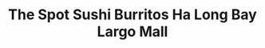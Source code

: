 ---
layout: place
title: "The Spot Sushi Burritos Ha Long Bay Largo Mall"
permalink: /florida/largo/the-spot-sushi-burritos-ha-long-bay-largo-mall.html
stateAbbr: FL
stateName: Florida
cityName: Largo
place_id: ChIJo-n_xlv6wogR6WkNjKuAHF8
photos:
  - name: >-
      places/ChIJo-n_xlv6wogR6WkNjKuAHF8/photos/AeeoHcLVH_a-SnH77ZrmroIHVM6-RATm6_LR2Ok1ur9G60i_B6sK1Girkz3GnqY8fIpne7jEdyrvGz-Q2axPfWmQwAB_t-vOVReeO4TzGKZo1x7F7aGITqKk1OIMqltOoy_1HKW-ri279ohxW8i3XASm3Gx_PEhfVuY7we3WHhxVACO-j5wSpuHwbqVk7D-18oYTohJwbnFu2Rkw6Qaigh07hTcBhMJDUzX7GJeLMx_wbs1gW2eSvo-TRwk_Fo7uK9MKPzyEgawZN62CJGRD2ILrG92U4fVxwhn-KIlghQ8v9DZI8CsxbZnKSbOgXuKGZRtx4EJ8xRIUITnRf66p9fwCLT3uPcFrly13JJ4eFkNn5WAHM6CikhPCXJc0XYWN21jnoPyL9NCxjJ1iyJrDXOwfTWbhrhvYsdIDUh6lDUVokw20tpkw
    widthPx: 4000
    heightPx: 3000
    authorAttributions:
      - displayName: Hanh Phuc
        uri: https://maps.google.com/maps/contrib/103659021332161591611
        photoUri: >-
          https://lh3.googleusercontent.com/a/ACg8ocLl9uh8qwyPdLil7xij-aO_TKz3h4Zqs-fkzUQCB_LTxPAxGi8=s100-p-k-no-mo
    flagContentUri: >-
      https://www.google.com/local/imagery/report/?cb_client=maps_api_places.places_api&image_key=!1e10!2sCIHM0ogKEICAgIDu8vre4QE&hl=en-US
    googleMapsUri: >-
      https://www.google.com/maps/place//data=!3m4!1e2!3m2!1sCIHM0ogKEICAgIDu8vre4QE!2e10!4m2!3m1!1s0x88c2fa5bc6ffe9a3:0x5f1c80ab8c0d69e9
  - name: >-
      places/ChIJo-n_xlv6wogR6WkNjKuAHF8/photos/AeeoHcK3OddIdBIHw5mZdM3H8_63vJdw6jhWPERDj3IsETpXD8oypWrLqCDs3arDmP2sa14Llm9xTTpMxfJCGgSG6K_DQkmcZbSuIwu9S_wTAcR3IgwSV1kpK99nww9Fj85aYdk-NqnVjHx-DczB-Igrm8F5PIPac9yPwIaXD3Az3ujV3DgdraCIGXpEtlnuC4R4yaTOkyWUudTRsLr3VQMv1R0WuKe4qOMDVFooTWEiDEhdWN9HexnhpwoD-QPAdxX8EdncoMZKuXKnE0At_bH05Uc05ESitcdGwjQIiXGPXsjjEw
    widthPx: 2880
    heightPx: 2304
    authorAttributions:
      - displayName: The Spot Sushi Burritos Ha Long Bay Largo Mall
        uri: https://maps.google.com/maps/contrib/115018377498979886389
        photoUri: >-
          https://lh3.googleusercontent.com/a-/ALV-UjWwaG6hMbxhRZRfsbuQte6yknZszJJi70wu9D2_mY5J8EAEaFo=s100-p-k-no-mo
    flagContentUri: >-
      https://www.google.com/local/imagery/report/?cb_client=maps_api_places.places_api&image_key=!1e10!2sAF1QipNkskmH235mL2cPiW03p6CzRt69ik-emFApUVcN&hl=en-US
    googleMapsUri: >-
      https://www.google.com/maps/place//data=!3m4!1e2!3m2!1sAF1QipNkskmH235mL2cPiW03p6CzRt69ik-emFApUVcN!2e10!4m2!3m1!1s0x88c2fa5bc6ffe9a3:0x5f1c80ab8c0d69e9
  - name: >-
      places/ChIJo-n_xlv6wogR6WkNjKuAHF8/photos/AeeoHcL7haV9i-d2emuGR5-JQLA_BBHDOkZDM7C4o0dxpai-i3p48Wn0c3HA16zc9wbwxPMHwqzLvJ7H80otOxya06z-u8oWtBRJJkZseSBeCzhNB--E0noK0uEBY0OrkVdKslkb_M2X0VVAuQ88-9BGYNn1AsDDF-IseSm_y9z_WrBenqe2WbsRdhlp9ZFZscrh5t3uRMv20FYlzUEmU659NEGP1AFFt_SKR3uGfcututzMIFkHLicq7F5eu7CeTrOuk3mZTUQ-qRAcxwPEGLcGfytyG9OBQmiJZyFKtORRKls77w
    widthPx: 2880
    heightPx: 2304
    authorAttributions:
      - displayName: The Spot Sushi Burritos Ha Long Bay Largo Mall
        uri: https://maps.google.com/maps/contrib/115018377498979886389
        photoUri: >-
          https://lh3.googleusercontent.com/a-/ALV-UjWwaG6hMbxhRZRfsbuQte6yknZszJJi70wu9D2_mY5J8EAEaFo=s100-p-k-no-mo
    flagContentUri: >-
      https://www.google.com/local/imagery/report/?cb_client=maps_api_places.places_api&image_key=!1e10!2sAF1QipOuoNsVD_OkT283SVdqlOWCKBy2IKPD8ZNXfA6w&hl=en-US
    googleMapsUri: >-
      https://www.google.com/maps/place//data=!3m4!1e2!3m2!1sAF1QipOuoNsVD_OkT283SVdqlOWCKBy2IKPD8ZNXfA6w!2e10!4m2!3m1!1s0x88c2fa5bc6ffe9a3:0x5f1c80ab8c0d69e9
  - name: >-
      places/ChIJo-n_xlv6wogR6WkNjKuAHF8/photos/AeeoHcK63hkzjxxDlTRTzmDeeXgRD-aAWbR5WH8g0UlM4IHTINvw53OVFTHBcvyr_gClbP18H4K3kzcG6EgFHFc51EYYUibThp4F7016hnagcrtSYXKJwAMyFYkiX3XvL3pPPYjxn6Hg0KT1CQKvlrD5NuzrMHQxlnzMK72DH5sNOmrxT_uuaQgBaOlTLAxRdIiGDAU6ISS4_6_pppv1houX6iikXrkjs36Yx1Ay0MEjaATg5GCIa04DydN-iOeBLZDGOjOM8Ht0BZEjul8JyWNDjDfdI5GXzV5HolrrnvW9GGL67w-hFGbSggTSPguDGStBaz4-LVl60-IVeuygeFfgN57psfPkvemRZZ22ALsJnOuSTQ_7xoupOi38aGB2uDg9jWW17yOaI-_w6NLmXlJShRTEKj2zUwcfNxLvuAii31u5iG-2
    widthPx: 3024
    heightPx: 4032
    authorAttributions:
      - displayName: sravani puttoju
        uri: https://maps.google.com/maps/contrib/117443476775457148895
        photoUri: >-
          https://lh3.googleusercontent.com/a-/ALV-UjXtq4QIp8mBrkLggIFz1yixSTzJwyACUlExsT8O0ZmitHiK66lf=s100-p-k-no-mo
    flagContentUri: >-
      https://www.google.com/local/imagery/report/?cb_client=maps_api_places.places_api&image_key=!1e10!2sCIHM0ogKEICAgICL8tSc6wE&hl=en-US
    googleMapsUri: >-
      https://www.google.com/maps/place//data=!3m4!1e2!3m2!1sCIHM0ogKEICAgICL8tSc6wE!2e10!4m2!3m1!1s0x88c2fa5bc6ffe9a3:0x5f1c80ab8c0d69e9
  - name: >-
      places/ChIJo-n_xlv6wogR6WkNjKuAHF8/photos/AeeoHcKafCXmKi4IZP83n7Cn3CVaM_IkG0URB_MWf4zEVDsEGWDzfW3Te21mAeC5k1XObwHLzfucvmJNwSLsWU44xoU7A9Kx6KNccYx3LdiYV-OqJrQ79JY2M-veX3-wOqtTvOgnTEtvFBFguMxwhUeg6qm0UZG2EkyaM1pwv07a6BwFCwe37ZOkmtj0iMAHQ8HEieGUTFrD_wOkZPGrsEmRbWpvkpj29hzc-1d5gn4uBNuVQGAENwXI8aHZrk_wz0DFo8V8o116vr_XoFILfsZutGBQOxouTNeKvlTJpYA5f2z17w
    widthPx: 4032
    heightPx: 3024
    authorAttributions:
      - displayName: The Spot Sushi Burritos Ha Long Bay Largo Mall
        uri: https://maps.google.com/maps/contrib/115018377498979886389
        photoUri: >-
          https://lh3.googleusercontent.com/a-/ALV-UjWwaG6hMbxhRZRfsbuQte6yknZszJJi70wu9D2_mY5J8EAEaFo=s100-p-k-no-mo
    flagContentUri: >-
      https://www.google.com/local/imagery/report/?cb_client=maps_api_places.places_api&image_key=!1e10!2sAF1QipNoQZ5ob-4pg5rCYtGKayK2wFkdm2Jfqm_qeJ-d&hl=en-US
    googleMapsUri: >-
      https://www.google.com/maps/place//data=!3m4!1e2!3m2!1sAF1QipNoQZ5ob-4pg5rCYtGKayK2wFkdm2Jfqm_qeJ-d!2e10!4m2!3m1!1s0x88c2fa5bc6ffe9a3:0x5f1c80ab8c0d69e9
  - name: >-
      places/ChIJo-n_xlv6wogR6WkNjKuAHF8/photos/AeeoHcJLkiXEmeIrZ4BhXmI4fH8ykQZZuTE4zbYsXeGGnLjUAyNzO7H3UoC0xtwjF86NGO2x4Wle12O4DOdjCAldYi5CEOCE2pochusIgVxbU6eUG1ygf8gDdumiWDYtmF9GVh6SD6doQA7Q75ZKr3OQRevnqHLcDUFGe9hfji4RBg5zTJkGhJih1XZzHpMALVUaS4bS2-BCJ_Y7v-KETZQ3K-7aMbPaMNrA9y3TePh_CocZuRUH3iwxeAjQ_QR-3aXMrsAPg-6TdfHW8xi6qYaWidwa1zB3yNGBeVnsTuN8wV2CTGVZ5vaHwl9mZY9ZzH9QyCZsQFRRpdoa0P3lKu8d1Uey4HPFHQVEibJvdxqIN5Puue5aWXQTJsAoZtSgcBui1gwwb9dzGootZyOM_DPR1t6BLB1-0GIyqZCXQtofT_G58KZX
    widthPx: 3024
    heightPx: 4032
    authorAttributions:
      - displayName: Collin Nguyen
        uri: https://maps.google.com/maps/contrib/110604927664837418338
        photoUri: >-
          https://lh3.googleusercontent.com/a-/ALV-UjV9TWXg6nbni-CEGm5SOj-Jqh9jZ3wuLKWc2Z4fsC8n1Vv1LWUx=s100-p-k-no-mo
    flagContentUri: >-
      https://www.google.com/local/imagery/report/?cb_client=maps_api_places.places_api&image_key=!1e10!2sCIHM0ogKEICAgICp_oyJnAE&hl=en-US
    googleMapsUri: >-
      https://www.google.com/maps/place//data=!3m4!1e2!3m2!1sCIHM0ogKEICAgICp_oyJnAE!2e10!4m2!3m1!1s0x88c2fa5bc6ffe9a3:0x5f1c80ab8c0d69e9
  - name: >-
      places/ChIJo-n_xlv6wogR6WkNjKuAHF8/photos/AeeoHcJMURhacfPmZcKsC303d94Z6WLccqxljsybfrVFMnJgLdXEXTc8MEHbOXcBP_vcdoX2HAGqwE_VuNEIoeAPWy0bvCdfazNEWSxBEAE1x4PwtCLLl7VXv2wrLPeMx6ZfdznrFvt5j7VEkzPqQI-5H5DVExcI5X-la2xvXh0gc5trzakH96rMeC5tjjOt0rWdBNY7RpopGeJFUSI5CgCrJ8Njw_F8YNXBfKal-oLyy79Bi2vFOkyGO4tzeSjQGKwSDgF7IpVOzx4YyxG0Sxbl3Zt0G1ymoYFGYfPUfopzPbNogw
    widthPx: 3200
    heightPx: 4800
    authorAttributions:
      - displayName: The Spot Sushi Burritos Ha Long Bay Largo Mall
        uri: https://maps.google.com/maps/contrib/115018377498979886389
        photoUri: >-
          https://lh3.googleusercontent.com/a-/ALV-UjWwaG6hMbxhRZRfsbuQte6yknZszJJi70wu9D2_mY5J8EAEaFo=s100-p-k-no-mo
    flagContentUri: >-
      https://www.google.com/local/imagery/report/?cb_client=maps_api_places.places_api&image_key=!1e10!2sAF1QipOt5hSxtZ5Fr9qnTd9E6GbiWhYgISocNXQBeFVg&hl=en-US
    googleMapsUri: >-
      https://www.google.com/maps/place//data=!3m4!1e2!3m2!1sAF1QipOt5hSxtZ5Fr9qnTd9E6GbiWhYgISocNXQBeFVg!2e10!4m2!3m1!1s0x88c2fa5bc6ffe9a3:0x5f1c80ab8c0d69e9
  - name: >-
      places/ChIJo-n_xlv6wogR6WkNjKuAHF8/photos/AeeoHcKiqOz70mzzXK6_6_pRKphUiaYKIYhKTmRRWk9CH7s57prkD_eRLGacYoCmNsMnkoVV6Tg7UHBSgsasS85cD6aW5trYTIql8PiuLCP5-NT_-Yhmin-6KJJXmtTPIxe51HDn0mjocf-d_k-rpG8CVSdcLkM1CTUQ91cbWvaKZINdFVupZPTzmdoTqDf4qXIBzbEP5wYc5FjlgO-EvKz8-G-max6hxBFIuipBuDZqeJwHX9ZvS62YSFIQ6QNmSK6XS4qo6y0ialON9ggorV9PBb1j7hUX8hRk0KhpGTe0Qy5XJqmzE4AHH3c37FeljdZ52Rx4hdF-_a2LhXL1usz3JE8E_d79OvnmMrjtx2_Z9VDuWBJVMZ21vG8BQHRdq5R-eYofXIks7ufb7XaVQfFMVvFzOAWBZF-2nkJLDwmxjv9Hug
    widthPx: 4000
    heightPx: 3000
    authorAttributions:
      - displayName: Nick La Fond
        uri: https://maps.google.com/maps/contrib/111155903569780659932
        photoUri: >-
          https://lh3.googleusercontent.com/a-/ALV-UjXiC4bS_QfOlV6U0fgTMrdSqHGOxCTXB0ez5hOE76VqzHK6YynM=s100-p-k-no-mo
    flagContentUri: >-
      https://www.google.com/local/imagery/report/?cb_client=maps_api_places.places_api&image_key=!1e10!2sCIHM0ogKEICAgIDrxPS_MQ&hl=en-US
    googleMapsUri: >-
      https://www.google.com/maps/place//data=!3m4!1e2!3m2!1sCIHM0ogKEICAgIDrxPS_MQ!2e10!4m2!3m1!1s0x88c2fa5bc6ffe9a3:0x5f1c80ab8c0d69e9
  - name: >-
      places/ChIJo-n_xlv6wogR6WkNjKuAHF8/photos/AeeoHcKXANPx57vhAvIXx4dx-t_po2JAHchb1Umvu2ItbbQOxd5BW1I-vS36H6xSCNE31HzstDYGiIGZAQP75oniWgZng_acscjXk_yu1_9UWVLuYCp3gJLTa0kG8MfMgEFlxtvpn93wTjJXDsSwksLYflydVoRWNeO1uPxdMyJpz-Pn3UnKL1OQgx8-iI22hTaci3oGdsWMEMZlE3TEnhmUzb_GWH1r1iZ87OwjlPBdXHSbGzs1wmz0L5CdRA9R806VShR1aMQ9Gmg1_PyHIyA2MQyT-7MxonVi6B4C68FbfwVlqOdGpis0tDN0B4_bsWBsKeavU5MaK-ldRUXQ1li4aIA6h-T4Jz3XdjogC9wCKmzyIVQwaOMUjJ3m-cDbzLIrcLQvzxCqiDVEWHsrAnq8GaEUTaZpvLgPHL1E415SXgY
    widthPx: 3600
    heightPx: 4800
    authorAttributions:
      - displayName: Lena Duque
        uri: https://maps.google.com/maps/contrib/102685051257504947808
        photoUri: >-
          https://lh3.googleusercontent.com/a-/ALV-UjWBWdxCxe6WFTYmXmKu_NisxF_NWGpGdw26TRyk5JR0tXvjcnzr=s100-p-k-no-mo
    flagContentUri: >-
      https://www.google.com/local/imagery/report/?cb_client=maps_api_places.places_api&image_key=!1e10!2sCIHM0ogKEICAgIDrp5X-Gw&hl=en-US
    googleMapsUri: >-
      https://www.google.com/maps/place//data=!3m4!1e2!3m2!1sCIHM0ogKEICAgIDrp5X-Gw!2e10!4m2!3m1!1s0x88c2fa5bc6ffe9a3:0x5f1c80ab8c0d69e9
  - name: >-
      places/ChIJo-n_xlv6wogR6WkNjKuAHF8/photos/AeeoHcJ8VqQpfnHMDtZGzl_usQL01GqyMYQtbZlIFGc-wPMAN6fLRxijGGBBmNAYdagA9B_I97WXagQ8hobJnYQ7AlWHBDJMXRT9eAb1Dkgb0jNbGVlqCJbHo48DAOFBsPv4vje_2ekrY20s3oSe_AIrs3zJFVztdfiNPPA65MkR5IWDj2R2_9mmIJdIf3OtI9AVONc3RUyuIyIXiD5YIFddiQZWXfuCUNq6MlWOv6ASZBlkNRB1bG1Y5-zGMF-Pvsd455_j0gr152oe-hNA9eZzgpxzMChck25SsfLarQEhYJFJOM-4IxJXiEmPNUk1-MLwzPGrxFAHbbVtiCagHHPQfyHm774SWq11RqdMQHSsksdPJQ2MIMOSX9pUjW4clSnGTDSZdrCC-WmIKFYH3hf4niNOdxCu8Pj76yJp7sakipM
    widthPx: 4032
    heightPx: 3024
    authorAttributions:
      - displayName: Garry Donnelly
        uri: https://maps.google.com/maps/contrib/104559819684298657715
        photoUri: >-
          https://lh3.googleusercontent.com/a-/ALV-UjXLa_WnyM46e14on71faKGaB3lTP37M6OuJhk2-FhZtiYQYP0il=s100-p-k-no-mo
    flagContentUri: >-
      https://www.google.com/local/imagery/report/?cb_client=maps_api_places.places_api&image_key=!1e10!2sCIHM0ogKEICAgICz4O3tYw&hl=en-US
    googleMapsUri: >-
      https://www.google.com/maps/place//data=!3m4!1e2!3m2!1sCIHM0ogKEICAgICz4O3tYw!2e10!4m2!3m1!1s0x88c2fa5bc6ffe9a3:0x5f1c80ab8c0d69e9
address: '10500 Ulmerton Rd #288, Largo, FL 33771, USA'
street: '10500 Ulmerton Rd #288'
city: Largo
state: FL
zip: '33771'
country: USA
neighborhood: null
latitude: '27.892223'
longitude: '-82.784410'
accessibility_options:
  wheelchairAccessibleParking: true
  wheelchairAccessibleEntrance: true
  wheelchairAccessibleRestroom: true
  wheelchairAccessibleSeating: true
business_status: OPERATIONAL
name: The Spot Sushi Burritos Ha Long Bay Largo Mall
google_maps_links:
  directionsUri: >-
    https://www.google.com/maps/dir//''/data=!4m7!4m6!1m1!4e2!1m2!1m1!1s0x88c2fa5bc6ffe9a3:0x5f1c80ab8c0d69e9!3e0
  placeUri: https://maps.google.com/?cid=6853494207228504553
  writeAReviewUri: >-
    https://www.google.com/maps/place//data=!4m3!3m2!1s0x88c2fa5bc6ffe9a3:0x5f1c80ab8c0d69e9!12e1
  reviewsUri: >-
    https://www.google.com/maps/place//data=!4m4!3m3!1s0x88c2fa5bc6ffe9a3:0x5f1c80ab8c0d69e9!9m1!1b1
  photosUri: >-
    https://www.google.com/maps/place//data=!4m3!3m2!1s0x88c2fa5bc6ffe9a3:0x5f1c80ab8c0d69e9!10e5
primary_type: Sushi Restaurant
opening_hours:
  regular: null
  current: null
secondary_opening_hours:
  regular:
    weekdayDescriptions: null
    type: null
  current:
    weekdayDescriptions: null
    type: null
phone: (727) 253-4593
price_level: PRICE_LEVEL_MODERATE
price_range: $10 &ndash; $20
rating: '4.5'
rating_count: 1161
website: http://www.spotsushiburrito.com/
description: null
reviews: null
parking_options: null
payment_options: null
allow_dogs: null
curbside_pickup: null
delivery: null
dine_in: null
good_for_children: null
good_for_groups: null
good_for_sports: null
live_music: null
menu_for_children: null
outdoor_seating: null
reservable: null
restroom: null
serves_beer: null
serves_breakfast: null
serves_brunch: null
serves_cocktails: null
serves_coffee: null
serves_dinner: null
serves_dessert: null
serves_lunch: null
serves_vegetarian_food: null
serves_wine: null
takeout: null

---